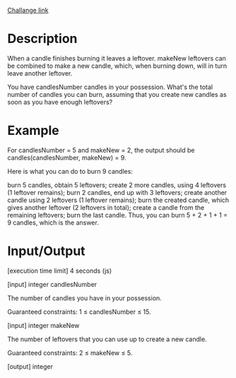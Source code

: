 [Challange link](https://codefights.com/arcade/code-arcade/loop-tunnel/LAKReA3CR9EwkZGSz/description)
# Description

When a candle finishes burning it leaves a leftover. makeNew leftovers can be combined to make a new candle, which, when burning down, will in turn leave another leftover.

You have candlesNumber candles in your possession. What's the total number of candles you can burn, assuming that you create new candles as soon as you have enough leftovers?

# Example

For candlesNumber = 5 and makeNew = 2, the output should be
candles(candlesNumber, makeNew) = 9.

Here is what you can do to burn 9 candles:

burn 5 candles, obtain 5 leftovers;
create 2 more candles, using 4 leftovers (1 leftover remains);
burn 2 candles, end up with 3 leftovers;
create another candle using 2 leftovers (1 leftover remains);
burn the created candle, which gives another leftover (2 leftovers in total);
create a candle from the remaining leftovers;
burn the last candle.
Thus, you can burn 5 + 2 + 1 + 1 = 9 candles, which is the answer.

# Input/Output

[execution time limit] 4 seconds (js)

[input] integer candlesNumber

The number of candles you have in your possession.

Guaranteed constraints:
1 ≤ candlesNumber ≤ 15.

[input] integer makeNew

The number of leftovers that you can use up to create a new candle.

Guaranteed constraints:
2 ≤ makeNew ≤ 5.

[output] integer